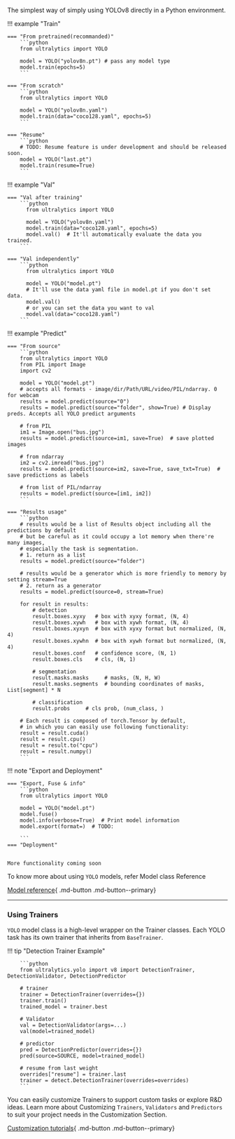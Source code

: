 The simplest way of simply using YOLOv8 directly in a Python environment.

!!! example "Train"

    === "From pretrained(recommanded)"
        ```python
        from ultralytics import YOLO

        model = YOLO("yolov8n.pt") # pass any model type
        model.train(epochs=5)
        ```

    === "From scratch"
        ```python
        from ultralytics import YOLO

        model = YOLO("yolov8n.yaml")
        model.train(data="coco128.yaml", epochs=5)
        ```

    === "Resume"
        ```python
        # TODO: Resume feature is under development and should be released soon.
        model = YOLO("last.pt")
        model.train(resume=True)
        ```

!!! example "Val"

    === "Val after training"
        ```python
          from ultralytics import YOLO

          model = YOLO("yolov8n.yaml")
          model.train(data="coco128.yaml", epochs=5)
          model.val()  # It'll automatically evaluate the data you trained.
        ```

    === "Val independently"
        ```python
          from ultralytics import YOLO

          model = YOLO("model.pt")
          # It'll use the data yaml file in model.pt if you don't set data.
          model.val()
          # or you can set the data you want to val
          model.val(data="coco128.yaml")
        ```

!!! example "Predict"

    === "From source"
        ```python
        from ultralytics import YOLO
        from PIL import Image
        import cv2

        model = YOLO("model.pt")
        # accepts all formats - image/dir/Path/URL/video/PIL/ndarray. 0 for webcam
        results = model.predict(source="0")
        results = model.predict(source="folder", show=True) # Display preds. Accepts all YOLO predict arguments

        # from PIL
        im1 = Image.open("bus.jpg")
        results = model.predict(source=im1, save=True)  # save plotted images

        # from ndarray
        im2 = cv2.imread("bus.jpg")
        results = model.predict(source=im2, save=True, save_txt=True)  # save predictions as labels

        # from list of PIL/ndarray
        results = model.predict(source=[im1, im2])
        ```

    === "Results usage"
        ```python
        # results would be a list of Results object including all the predictions by default
        # but be careful as it could occupy a lot memory when there're many images, 
        # especially the task is segmentation.
        # 1. return as a list
        results = model.predict(source="folder")

        # results would be a generator which is more friendly to memory by setting stream=True
        # 2. return as a generator
        results = model.predict(source=0, stream=True)

        for result in results:
            # detection
            result.boxes.xyxy   # box with xyxy format, (N, 4)
            result.boxes.xywh   # box with xywh format, (N, 4)
            result.boxes.xyxyn  # box with xyxy format but normalized, (N, 4)
            result.boxes.xywhn  # box with xywh format but normalized, (N, 4)
            result.boxes.conf   # confidence score, (N, 1)
            result.boxes.cls    # cls, (N, 1)

            # segmentation
            result.masks.masks     # masks, (N, H, W)
            result.masks.segments  # bounding coordinates of masks, List[segment] * N

            # classification
            result.probs     # cls prob, (num_class, )

        # Each result is composed of torch.Tensor by default, 
        # in which you can easily use following functionality:
        result = result.cuda()
        result = result.cpu()
        result = result.to("cpu")
        result = result.numpy()
        ```

!!! note "Export and Deployment"

    === "Export, Fuse & info" 
        ```python
        from ultralytics import YOLO

        model = YOLO("model.pt")
        model.fuse()  
        model.info(verbose=True)  # Print model information
        model.export(format=)  # TODO: 

        ```
    === "Deployment"


    More functionality coming soon

To know more about using `YOLO` models, refer Model class Reference

[Model reference](reference/model.md){ .md-button .md-button--primary}

---

### Using Trainers

`YOLO` model class is a high-level wrapper on the Trainer classes. Each YOLO task has its own trainer that inherits
from `BaseTrainer`.

!!! tip "Detection Trainer Example"

        ```python
        from ultralytics.yolo import v8 import DetectionTrainer, DetectionValidator, DetectionPredictor

        # trainer
        trainer = DetectionTrainer(overrides={})
        trainer.train()
        trained_model = trainer.best

        # Validator
        val = DetectionValidator(args=...)
        val(model=trained_model)

        # predictor
        pred = DetectionPredictor(overrides={})
        pred(source=SOURCE, model=trained_model)

        # resume from last weight
        overrides["resume"] = trainer.last
        trainer = detect.DetectionTrainer(overrides=overrides)
        ```

You can easily customize Trainers to support custom tasks or explore R&D ideas.
Learn more about Customizing `Trainers`, `Validators` and `Predictors` to suit your project needs in the Customization
Section.

[Customization tutorials](engine.md){ .md-button .md-button--primary}
